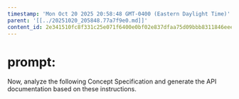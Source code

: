 ```yaml
---
timestamp: 'Mon Oct 20 2025 20:58:48 GMT-0400 (Eastern Daylight Time)'
parent: '[[../20251020_205848.77a7f9e0.md]]'
content_id: 2e341510fc8f331c25e071f6400e0bf02e837dfaa75d09bbb8311846eeea1ca1
---
```


# prompt:

Now, analyze the following Concept Specification and generate the API documentation based on these instructions.
